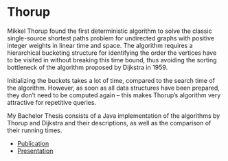 # Thorup

Mikkel Thorup found the first deterministic algorithm to solve the classic single-source shortest paths problem for undirected graphs with positive integer weights in linear time and space. The algorithm requires a hierarchical bucketing structure for identifying the order the vertices have to be visited in without breaking this time bound, thus avoiding the sorting bottleneck of the algorithm proposed by Dijkstra in 1959.

Initializing the buckets takes a lot of time, compared to the search time of the algorithm. However, as soon as all data structures have been prepared, they don’t need to be computed again – this makes Thorup’s algorithm very attractive for repetitive queries.

My Bachelor Thesis consists of a Java implementation of the algorithms by Thorup and Dijkstra and their descriptions, as well as the comparison of their running times.

* [Publication](https://onedrive.live.com/?cid=614466D76208072C&id=614466D76208072C%21157&parId=614466D76208072C%21153&o=OneUp)
* [Presentation](https://www.slideshare.net/npruehs/implementation-of-thorups-linear-time-algorithm-for-undirected-single-source-shortest-paths-with-positive-integer-weights)
